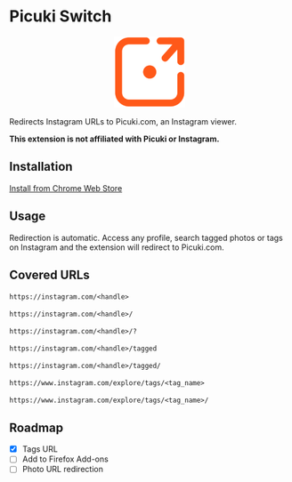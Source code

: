 # Picuki Switch

<p align="center">
    <img src="icons/icon128.png">
</p>

Redirects Instagram URLs to Picuki.com, an Instagram viewer.

**This extension is not affiliated with Picuki or Instagram.**

## Installation

[Install from Chrome Web Store](https://chrome.google.com/webstore/detail/picuki-switch/elmbjjhgiifenlhffpjcjfkjmilbbfki)

## Usage

Redirection is automatic. Access any profile, search tagged photos or tags on Instagram and the extension will redirect to Picuki.com.

## Covered URLs

`https://instagram.com/<handle>`

`https://instagram.com/<handle>/`

`https://instagram.com/<handle>/?`

`https://instagram.com/<handle>/tagged`

`https://instagram.com/<handle>/tagged/`

`https://www.instagram.com/explore/tags/<tag_name>`

`https://www.instagram.com/explore/tags/<tag_name>/`

## Roadmap

- [x] Tags URL
- [ ] Add to Firefox Add-ons
- [ ] Photo URL redirection
